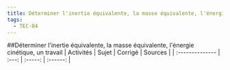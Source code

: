 ```yaml
---
title: Déterminer l'inertie équivalente, la masse équivalente, l'énergie cinétique, un travail 
tags:
  - TEC-04
---
```

[comment]: <> (Généré automatiquement par make_all_activites.py, creation_fichiers_activites)

##Déterminer l'inertie équivalente, la masse équivalente, l'énergie cinétique, un travail 
| Activités | Sujet | Corrigé | Sources  | 
| :-------------- | :---: | :-----: | :------: | 


